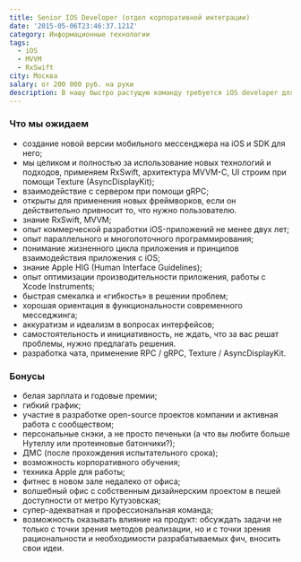 ```yaml
---
title: Senior IOS Developer (отдел корпоративной интеграции)
date: '2015-05-06T23:46:37.121Z'
category: Информационные технологии
tags:
  - iOS
  - MVVM
  - RxSwift
city: Москва
salary: от 200 000 руб. на руки
description: В нашу быстро растущую команду требуется iOS developer для разработки клиентской части месседжинг платформы. Мы ищем человека, который сможет войти в iOS направление команды разработки. В его обязанностях будет поддержка iOS клиентов, разработка новой функциональности и интерфейсов.
---
```


### Что мы ожидаем

- создание новой версии мобильного мессенджера на iOS и SDK для него;
- мы целиком и полностью за использование новых технологий и подходов, применяем RxSwift, архитектура MVVM-С, UI строим при помощи Texture (AsyncDisplayKit);
- взаимодействие с сервером при помощи gRPC;
- открыты для применения новых фреймворков, если он действительно привносит то, что нужно пользователю.
- знание RxSwift, MVVM;
- опыт коммерческой разработки iOS-приложений не менее двух лет;
- опыт параллельного и многопоточного программирования;
- понимание жизненного цикла приложения и принципов взаимодействия приложения с iOS;
- знание Apple HIG (Human Interface Guidelines);
- опыт оптимизации производительности приложения, работы с Xcode Instruments;
- быстрая смекалка и «гибкость» в решении проблем;
- хорошая ориентация в функциональности современного месседжинга;
- аккуратизм и идеализм в вопросах интерфейсов;
- самостоятельность и инициативность, не ждать, что за вас решат проблемы, нужно предлагать решения.
- разработка чата, применение RPC / gRPC, Texture / AsyncDisplayKit.

### Бонусы

- белая зарплата и годовые премии;
- гибкий график;
- участие в разработке open-source проектов компании и активная работа с сообществом;
- персональные снэки, а не просто печеньки (а что вы любите больше Нутеллу или протеиновые батончики?);
- ДМС (после прохождения испытательного срока);
- возможность корпоративного обучения;
- техника Apple для работы;
- фитнес в новом зале недалеко от офиса;
- волшебный офис с собственным дизайнерским проектом в пешей доступности от метро Кутузовская;
- супер-адекватная и профессиональная команда;
- возможность оказывать влияние на продукт: обсуждать задачи не только с точки зрения методов реализации, но и с точки зрения рациональности и необходимости разрабатываемых фич, вносить свои идеи.
